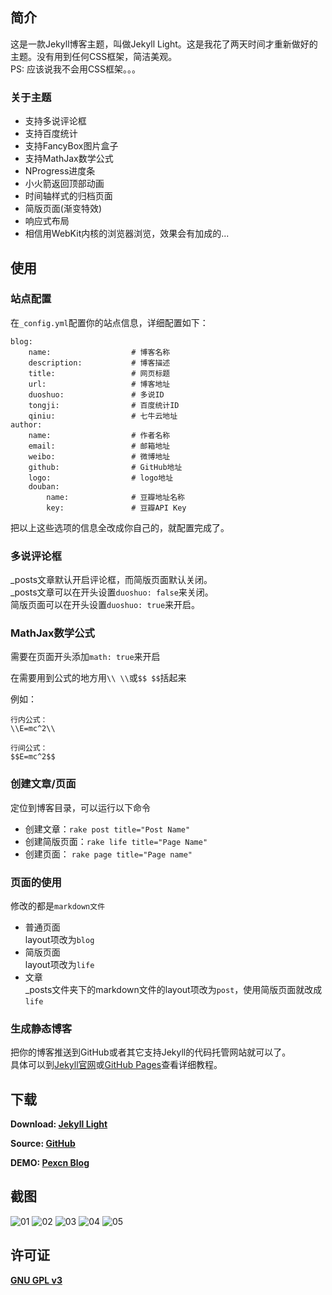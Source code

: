 ## 简介

这是一款Jekyll博客主题，叫做Jekyll Light。这是我花了两天时间才重新做好的主题。没有用到任何CSS框架，简洁美观。  
PS: 应该说我不会用CSS框架。。。

### 关于主题
* 支持多说评论框
* 支持百度统计
* 支持FancyBox图片盒子
* 支持MathJax数学公式
* NProgress进度条
* 小火箭返回顶部动画
* 时间轴样式的归档页面
* 简版页面(渐变特效)
* 响应式布局
* 相信用WebKit内核的浏览器浏览，效果会有加成的...


## 使用

### 站点配置
在`_config.yml`配置你的站点信息，详细配置如下：

	blog:
		name:                  # 博客名称
		description:           # 博客描述
		title:                 # 网页标题
		url:                   # 博客地址
		duoshuo:               # 多说ID
		tongji:                # 百度统计ID
		qiniu:                 # 七牛云地址
	author:
		name:                  # 作者名称
		email:                 # 邮箱地址
		weibo:                 # 微博地址
		github:                # GitHub地址
		logo:                  # logo地址
		douban:
			name:              # 豆瓣地址名称
			key:               # 豆瓣API Key

把以上这些选项的信息全改成你自己的，就配置完成了。

### 多说评论框
_posts文章默认开启评论框，而简版页面默认关闭。  
_posts文章可以在开头设置`duoshuo: false`来关闭。  
简版页面可以在开头设置`duoshuo: true`来开启。

### MathJax数学公式
需要在页面开头添加`math: true`来开启

在需要用到公式的地方用`\\ \\`或`$$ $$`括起来

例如：

	行内公式：
	\\E=mc^2\\

	行间公式：
	$$E=mc^2$$

### 创建文章/页面
定位到博客目录，可以运行以下命令

* 创建文章：`rake post title="Post Name"` 
* 创建简版页面：`rake life title="Page Name"`
* 创建页面： `rake page title="Page name"`

### 页面的使用
修改的都是`markdown文件`

* 普通页面  
layout项改为`blog`
* 简版页面  
layout项改为`life`
* 文章  
_posts文件夹下的markdown文件的layout项改为`post`，使用简版页面就改成`life`

### 生成静态博客
把你的博客推送到GitHub或者其它支持Jekyll的代码托管网站就可以了。  
具体可以到[Jekyll官网](http://jekyllrb.com/)或[GitHub Pages](https://pages.github.com/)查看详细教程。


## 下载

**Download: [Jekyll Light](https://github.com/pexcn/Jekyll-Light/releases)**

**Source: [GitHub](https://github.com/pexcn/Jekyll-Light)**

**DEMO: [Pexcn Blog](http://pexcn.tk)**


## 截图

![01](https://raw.githubusercontent.com/pexcn/Jekyll-Light/master/DEMO/01.jpg)
![02](https://raw.githubusercontent.com/pexcn/Jekyll-Light/master/DEMO/02.jpg)
![03](https://raw.githubusercontent.com/pexcn/Jekyll-Light/master/DEMO/03.jpg)
![04](https://raw.githubusercontent.com/pexcn/Jekyll-Light/master/DEMO/04.jpg)
![05](https://raw.githubusercontent.com/pexcn/Jekyll-Light/master/DEMO/05.jpg)

## 许可证

[**GNU GPL v3**](http://www.gnu.org/licenses/gpl-3.0.html)
